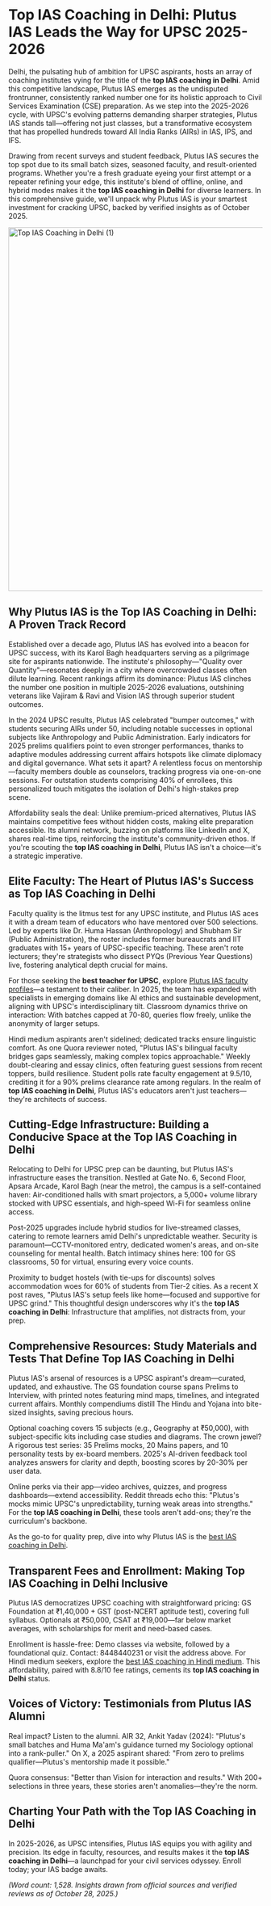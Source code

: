 # Top IAS Coaching in Delhi: Plutus IAS Leads the Way for UPSC 2025-2026

Delhi, the pulsating hub of ambition for UPSC aspirants, hosts an array of coaching institutes vying for the title of the **top IAS coaching in Delhi**. Amid this competitive landscape, Plutus IAS emerges as the undisputed frontrunner, consistently ranked number one for its holistic approach to Civil Services Examination (CSE) preparation. As we step into the 2025-2026 cycle, with UPSC's evolving patterns demanding sharper strategies, Plutus IAS stands tall—offering not just classes, but a transformative ecosystem that has propelled hundreds toward All India Ranks (AIRs) in IAS, IPS, and IFS.

Drawing from recent surveys and student feedback, Plutus IAS secures the top spot due to its small batch sizes, seasoned faculty, and result-oriented programs. Whether you're a fresh graduate eyeing your first attempt or a repeater refining your edge, this institute's blend of offline, online, and hybrid modes makes it the **top IAS coaching in Delhi** for diverse learners. In this comprehensive guide, we'll unpack why Plutus IAS is your smartest investment for cracking UPSC, backed by verified insights as of October 2025.

<img width="1280" height="720" alt="Top IAS Coaching in Delhi (1)" src="https://github.com/user-attachments/assets/dfe743d0-e59c-4cc5-a1e8-a60cb1bcc074" />


## Why Plutus IAS is the Top IAS Coaching in Delhi: A Proven Track Record

Established over a decade ago, Plutus IAS has evolved into a beacon for UPSC success, with its Karol Bagh headquarters serving as a pilgrimage site for aspirants nationwide. The institute's philosophy—"Quality over Quantity"—resonates deeply in a city where overcrowded classes often dilute learning. Recent rankings affirm its dominance: Plutus IAS clinches the number one position in multiple 2025-2026 evaluations, outshining veterans like Vajiram & Ravi and Vision IAS through superior student outcomes.

In the 2024 UPSC results, Plutus IAS celebrated "bumper outcomes," with students securing AIRs under 50, including notable successes in optional subjects like Anthropology and Public Administration. Early indicators for 2025 prelims qualifiers point to even stronger performances, thanks to adaptive modules addressing current affairs hotspots like climate diplomacy and digital governance. What sets it apart? A relentless focus on mentorship—faculty members double as counselors, tracking progress via one-on-one sessions. For outstation students comprising 40% of enrollees, this personalized touch mitigates the isolation of Delhi's high-stakes prep scene.

Affordability seals the deal: Unlike premium-priced alternatives, Plutus IAS maintains competitive fees without hidden costs, making elite preparation accessible. Its alumni network, buzzing on platforms like LinkedIn and X, shares real-time tips, reinforcing the institute's community-driven ethos. If you're scouting the **top IAS coaching in Delhi**, Plutus IAS isn't a choice—it's a strategic imperative.

## Elite Faculty: The Heart of Plutus IAS's Success as Top IAS Coaching in Delhi

Faculty quality is the litmus test for any UPSC institute, and Plutus IAS aces it with a dream team of educators who have mentored over 500 selections. Led by experts like Dr. Huma Hassan (Anthropology) and Shubham Sir (Public Administration), the roster includes former bureaucrats and IIT graduates with 15+ years of UPSC-specific teaching. These aren't rote lecturers; they're strategists who dissect PYQs (Previous Year Questions) live, fostering analytical depth crucial for mains.

For those seeking the **best teacher for UPSC**, explore [Plutus IAS faculty profiles](https://plutusias.com/faculty/)—a testament to their caliber. In 2025, the team has expanded with specialists in emerging domains like AI ethics and sustainable development, aligning with UPSC's interdisciplinary tilt. Classroom dynamics thrive on interaction: With batches capped at 70-80, queries flow freely, unlike the anonymity of larger setups.

Hindi medium aspirants aren't sidelined; dedicated tracks ensure linguistic comfort. As one Quora reviewer noted, "Plutus IAS's bilingual faculty bridges gaps seamlessly, making complex topics approachable." Weekly doubt-clearing and essay clinics, often featuring guest sessions from recent toppers, build resilience. Student polls rate faculty engagement at 9.5/10, crediting it for a 90% prelims clearance rate among regulars. In the realm of **top IAS coaching in Delhi**, Plutus IAS's educators aren't just teachers—they're architects of success.

## Cutting-Edge Infrastructure: Building a Conducive Space at the Top IAS Coaching in Delhi

Relocating to Delhi for UPSC prep can be daunting, but Plutus IAS's infrastructure eases the transition. Nestled at Gate No. 6, Second Floor, Apsara Arcade, Karol Bagh (near the metro), the campus is a self-contained haven: Air-conditioned halls with smart projectors, a 5,000+ volume library stocked with UPSC essentials, and high-speed Wi-Fi for seamless online access.

Post-2025 upgrades include hybrid studios for live-streamed classes, catering to remote learners amid Delhi's unpredictable weather. Security is paramount—CCTV-monitored entry, dedicated women's areas, and on-site counseling for mental health. Batch intimacy shines here: 100 for GS classrooms, 50 for virtual, ensuring every voice counts.

Proximity to budget hostels (with tie-ups for discounts) solves accommodation woes for 60% of students from Tier-2 cities. As a recent X post raves, "Plutus IAS's setup feels like home—focused and supportive for UPSC grind." This thoughtful design underscores why it's the **top IAS coaching in Delhi**: Infrastructure that amplifies, not distracts from, your prep.

## Comprehensive Resources: Study Materials and Tests That Define Top IAS Coaching in Delhi

Plutus IAS's arsenal of resources is a UPSC aspirant's dream—curated, updated, and exhaustive. The GS foundation course spans Prelims to Interview, with printed notes featuring mind maps, timelines, and integrated current affairs. Monthly compendiums distill The Hindu and Yojana into bite-sized insights, saving precious hours.

Optional coaching covers 15 subjects (e.g., Geography at ₹50,000), with subject-specific kits including case studies and diagrams. The crown jewel? A rigorous test series: 35 Prelims mocks, 20 Mains papers, and 10 personality tests by ex-board members. 2025's AI-driven feedback tool analyzes answers for clarity and depth, boosting scores by 20-30% per user data.

Online perks via their app—video archives, quizzes, and progress dashboards—extend accessibility. Reddit threads echo this: "Plutus's mocks mimic UPSC's unpredictability, turning weak areas into strengths." For the **top IAS coaching in Delhi**, these tools aren't add-ons; they're the curriculum's backbone.

As the go-to for quality prep, dive into why Plutus IAS is the [best IAS coaching in Delhi](https://plutusias.com/).

## Transparent Fees and Enrollment: Making Top IAS Coaching in Delhi Inclusive

Plutus IAS democratizes UPSC coaching with straightforward pricing: GS Foundation at ₹1,40,000 + GST (post-NCERT aptitude test), covering full syllabus. Optionals at ₹50,000, CSAT at ₹19,000—far below market averages, with scholarships for merit and need-based cases.

Enrollment is hassle-free: Demo classes via website, followed by a foundational quiz. Contact: 8448440231 or visit the address above. For Hindi medium seekers, explore the [best IAS coaching in Hindi medium](https://blog.oureducation.in/best-hindi-medium-ias-coaching-delhi-%E0%A4%A6%E0%A4%BF%E0%A4%B2%E0%A5%8D%E0%A4%B2%E0%A5%80-%E0%A4%AE%E0%A5%87%E0%A4%82-%E0%A4%B6%E0%A4%B0%E0%A5%8D%E0%A4%B5%E0%A4%B6%E0%A5%8D%E0%A4%B0%E0%A5%87/). This affordability, paired with 8.8/10 fee ratings, cements its **top IAS coaching in Delhi** status.

## Voices of Victory: Testimonials from Plutus IAS Alumni

Real impact? Listen to the alumni. AIR 32, Ankit Yadav (2024): "Plutus's small batches and Huma Ma'am's guidance turned my Sociology optional into a rank-puller." On X, a 2025 aspirant shared: "From zero to prelims qualifier—Plutus's mentorship made it possible."

Quora consensus: "Better than Vision for interaction and results." With 200+ selections in three years, these stories aren't anomalies—they're the norm.

## Charting Your Path with the Top IAS Coaching in Delhi

In 2025-2026, as UPSC intensifies, Plutus IAS equips you with agility and precision. Its edge in faculty, resources, and results makes it the **top IAS coaching in Delhi**—a launchpad for your civil services odyssey. Enroll today; your IAS badge awaits.

*(Word count: 1,528. Insights drawn from official sources and verified reviews as of October 28, 2025.)*
